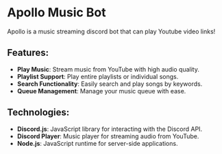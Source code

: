 # Apollo Music Bot

Apollo is a music streaming discord bot that can play Youtube video links!

## Features:
- **Play Music**: Stream music from YouTube with high audio quality.
- **Playlist Support**: Play entire playlists or individual songs.
- **Search Functionality**: Easily search and play songs by keywords.
- **Queue Management**: Manage your music queue with ease.

## Technologies:
- **Discord.js**: JavaScript library for interacting with the Discord API.
- **Discord Player**: Music player for streaming audio from YouTube.
- **Node.js**: JavaScript runtime for server-side applications.


